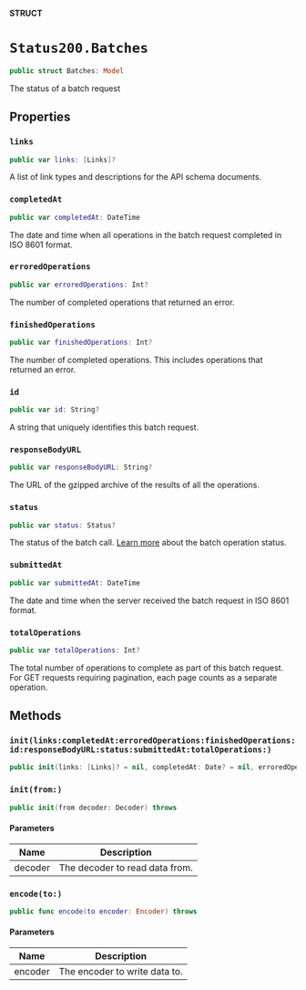 **STRUCT**

# `Status200.Batches`

```swift
public struct Batches: Model
```

The status of a batch request

## Properties
### `links`

```swift
public var links: [Links]?
```

A list of link types and descriptions for the API schema documents.

### `completedAt`

```swift
public var completedAt: DateTime
```

The date and time when all operations in the batch request completed in ISO 8601 format.

### `erroredOperations`

```swift
public var erroredOperations: Int?
```

The number of completed operations that returned an error.

### `finishedOperations`

```swift
public var finishedOperations: Int?
```

The number of completed operations. This includes operations that returned an error.

### `id`

```swift
public var id: String?
```

A string that uniquely identifies this batch request.

### `responseBodyURL`

```swift
public var responseBodyURL: String?
```

The URL of the gzipped archive of the results of all the operations.

### `status`

```swift
public var status: Status?
```

The status of the batch call. [Learn more](https://mailchimp.com/developer/marketing/guides/run-async-requests-batch-endpoint/#check-the-status-of-a-batch-operation) about the batch operation status.

### `submittedAt`

```swift
public var submittedAt: DateTime
```

The date and time when the server received the batch request in ISO 8601 format.

### `totalOperations`

```swift
public var totalOperations: Int?
```

The total number of operations to complete as part of this batch request. For GET requests requiring pagination, each page counts as a separate operation.

## Methods
### `init(links:completedAt:erroredOperations:finishedOperations:id:responseBodyURL:status:submittedAt:totalOperations:)`

```swift
public init(links: [Links]? = nil, completedAt: Date? = nil, erroredOperations: Int? = nil, finishedOperations: Int? = nil, id: String? = nil, responseBodyURL: String? = nil, status: Status? = nil, submittedAt: Date? = nil, totalOperations: Int? = nil)
```

### `init(from:)`

```swift
public init(from decoder: Decoder) throws
```

#### Parameters

| Name | Description |
| ---- | ----------- |
| decoder | The decoder to read data from. |

### `encode(to:)`

```swift
public func encode(to encoder: Encoder) throws
```

#### Parameters

| Name | Description |
| ---- | ----------- |
| encoder | The encoder to write data to. |